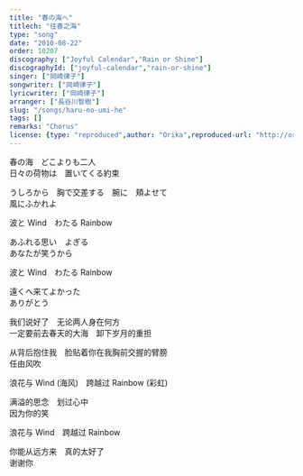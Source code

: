 ```yaml
---
title: "春の海へ"
titlech: "往春之海"
type: "song"
date: "2010-08-22"
order: 10207
discography: ["Joyful Calendar","Rain or Shine"]
discographyId: ["joyful-calendar","rain-or-shine"]
singer: ["岡崎律子"]
songwriter: ["岡崎律子"]
lyricwriter: ["岡崎律子"]
arranger: ["長谷川智樹"]
slug: "/songs/haru-no-umi-he"
tags: []
remarks: "Chorus"
license: {type: "reproduced",author: "Orika",reproduced-url: "http://orikamushi.myweb.hinet.net/",reproduced-website: "織歌蟲網站"}
---
```


春の海　どこよりも二人   
日々の荷物は　置いてくる約束   
  
うしろから　胸で交差する　腕に　頬よせて   
風にふかれよ   
  
波と Wind　わたる Rainbow   
  
あふれる思い　よぎる   
あなたが笑うから   
  
波と Wind　わたる Rainbow   
  
遠くへ来てよかった   
ありがとう  

<!-- 翻译 -->

我们说好了　无论两人身在何方   
一定要前去春天的大海　卸下岁月的重担   
  
从背后抱住我　脸贴着你在我胸前交握的臂膀   
任由风吹   
  
浪花与 Wind (海风)　跨越过 Rainbow (彩虹)   
  
满溢的思念　划过心中   
因为你的笑   
  
浪花与 Wind　跨越过 Rainbow   
  
你能从远方来　真的太好了   
谢谢你
